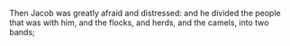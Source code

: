 Then Jacob was greatly afraid and distressed: and he divided the people that was with him, and the flocks, and herds, and the camels, into two bands;
